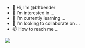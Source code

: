 - 👋 Hi, I’m @b1tbender
- 👀 I’m interested in ...
- 🌱 I’m currently learning ...
- 💞️ I’m looking to collaborate on ...
- 📫 How to reach me ...

![](https://komarev.com/ghpvc/?username=b1tbender)

<!---
b1tbender/b1tbender is a ✨ special ✨ repository because its `README.md` (this file) appears on your GitHub profile.
You can click the Preview link to take a look at your changes.
--->
